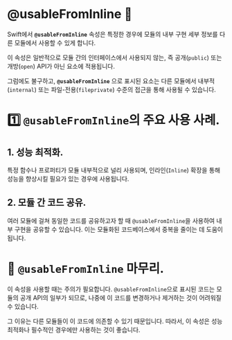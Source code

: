 # @usableFromInline 🤿

Swift에서 **`@usableFromInline`** 속성은 특정한 경우에 모듈의 내부 구현 세부 정보를 다른 모듈에서 사용할 수 있게 합니다.

이 속성은 일반적으로 모듈 간의 인터페이스에서 사용되지 않는, 즉 공개(`public`) 또는 개방(`open`) API가 아닌 요소에 적용됩니다.

그럼에도 불구하고, **`@usableFromInline`** 으로 표시된 요소는 다른 모듈에서 내부적(`internal`) 또는 파일-전용(`fileprivate`) 수준의 접근을 통해 사용될 수 있습니다.

# 1️⃣ `@usableFromInline`의 주요 사용 사례.

## 1. 성능 최적화.

특정 함수나 프로퍼티가 모듈 내부적으로 널리 사용되며, 인라인(`Inline`) 확장을 통해 성능을 향상시킬 필요가 있는 경우에 사용됩니다.

## 2. 모듈 간 코드 공유.

여러 모듈에 걸쳐 동일한 코드를 공유하고자 할 때 `@usableFromInline`을 사용하여 내부 구현을 공유할 수 있습니다.
이는 모듈화된 코드베이스에서 중복을 줄이는 데 도움이 됩니다.

# 💯 `@usableFromInline` 마무리.

이 속성을 사용할 때는 주의가 필요합니다.
`@usableFromInline`으로 표시된 코드는 모듈의 공개 API의 일부가 되므로, 나중에 이 코드를 변경하거나 제거하는 것이 어려워질 수 있습니다.

그 이유는 다른 모듈들이 이 코드에 의존할 수 있기 때문입니다. 따라서, 이 속성은 성능 최적화나 필수적인 경우에만 사용하는 것이 좋습니다.
